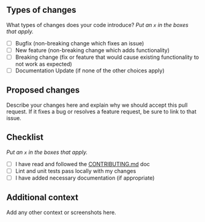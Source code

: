 ## Types of changes

What types of changes does your code introduce?
*Put an `x` in the boxes that apply.*

- [ ] Bugfix (non-breaking change which fixes an issue)
- [ ] New feature (non-breaking change which adds functionality)
- [ ] Breaking change (fix or feature that would cause existing functionality to not work as expected)
- [ ] Documentation Update (if none of the other choices apply)

## Proposed changes

Describe your changes here and explain why we should accept this pull request. If it fixes a bug or resolves a feature
request, be sure to link to that issue.

## Checklist

*Put an `x` in the boxes that apply.*

- [ ] I have read and followed
  the [CONTRIBUTING.md](https://github.com/boilercodes/pycord/blob/main/CONTRIBUTING.md) doc
- [ ] Lint and unit tests pass locally with my changes
- [ ] I have added necessary documentation (if appropriate)

## Additional context

Add any other context or screenshots here.
